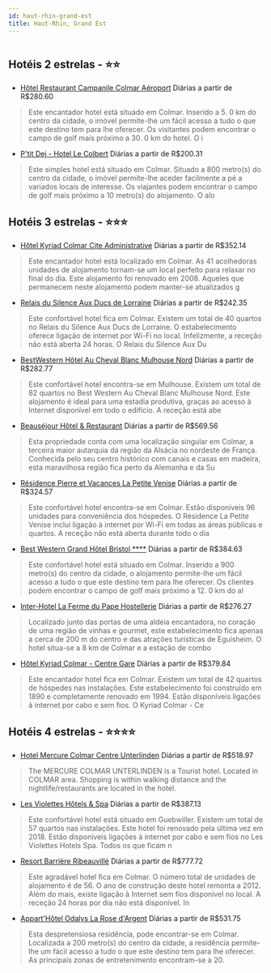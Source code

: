 ```yaml
---
id: haut-rhin-grand-est
title: Haut-Rhin, Grand Est
---
```


<center><img src="https://us.dotwconnect.com/poze_hotel/48/488595/4qn9LYna_eb8c561fba0205b746fad2a98b03e3c8.jpg" alt="" /></center>


## Hotéis 2 estrelas - ⭐️⭐️

-    [Hôtel Restaurant Campanile Colmar Aéroport](https://www.hurb.com/hoteis/haut-rhin/hotel-restaurant-campanile-colmar-aeroport-JNP-JP069043?cmp=18055) Diárias a partir de R$280.60
   > Este encantador hotel está situado em Colmar. Inserido a 5. 0 km do centro da cidade, o imóvel permite-lhe um fácil acesso a tudo o que este destino tem para lhe oferecer. Os visitantes podem encontrar o campo de golf mais próximo a 30. 0 km do hotel. O i
-    [P'tit Dej - Hotel Le Colbert](https://www.hurb.com/hoteis/haut-rhin/p-tit-dej-hotel-le-colbert-JNP-JP772746?cmp=18055) Diárias a partir de R$200.31
   > Este simples hotel está situado em Colmar. Situado a 800 metro(s) do centro da cidade, o imóvel permite-lhe aceder facilmente a pé a variados locais de interesse. Os viajantes podem encontrar o campo de golf mais próximo a 10 metro(s) do alojamento. O alo

## Hotéis 3 estrelas - ⭐️⭐️⭐️

-    [Hôtel Kyriad Colmar Cite Administrative](https://www.hurb.com/hoteis/haut-rhin/hotel-kyriad-colmar-cite-administrative-JNP-JP847833?cmp=18055) Diárias a partir de R$352.14
   > Este encantador hotel está localizado em Colmar. As 41 acolhedoras unidades de alojamento tornam-se um local perfeito para relaxar no final do dia. Este alojamento foi renovado em 2008. Aqueles que permanecem neste alojamento podem manter-se atualizados g
-    [Relais du Silence Aux Ducs de Lorraine](https://www.hurb.com/hoteis/haut-rhin/relais-du-silence-aux-ducs-de-lorraine-JNP-JP676278?cmp=18055) Diárias a partir de R$242.35
   > Este confortável hotel fica em Colmar. Existem um total de 40 quartos no Relais du Silence Aux Ducs de Lorraine. O estabelecimento oferece ligação de internet por Wi-Fi no local. Infelizmente, a receção não está aberta 24 horas. O Relais du Silence Aux Du
-    [BestWestern Hôtel Au Cheval Blanc Mulhouse Nord](https://www.hurb.com/hoteis/haut-rhin/bestwestern-hotel-au-cheval-blanc-mulhouse-nord-JNP-JP257629?cmp=18055) Diárias a partir de R$282.77
   > Este confortável hotel encontra-se em Mulhouse. Existem um total de 82 quartos no Best Western Au Cheval Blanc Mulhouse Nord. Este alojamento é ideal para uma estadia produtiva, graças ao acesso à Internet disponível em todo o edifício. A receção está abe
-    [Beauséjour Hôtel & Restaurant](https://www.hurb.com/hoteis/haut-rhin/beausejour-hotel-restaurant-JNP-JP736135?cmp=18055) Diárias a partir de R$569.56
   > Esta propriedade conta com uma localização singular em Colmar, a terceira maior autarquia da região da Alsácia no nordeste de França. Conhecida pelo seu centro histórico com canais e casas em madeira, esta maravilhosa região fica perto da Alemanha e da Su
-    [Résidence Pierre et Vacances La Petite Venise](https://www.hurb.com/hoteis/haut-rhin/residence-pierre-et-vacances-la-petite-venise-JNP-JP594233?cmp=18055) Diárias a partir de R$324.57
   > Este confortável hotel encontra-se em Colmar. Estão disponíveis 96 unidades para conveniência dos hóspedes. O Résidence La Petite Venise inclui ligação à internet por Wi-Fi em todas as áreas públicas e quartos. A receção não está aberta durante todo o dia
-    [Best Western Grand Hôtel Bristol ****](https://www.hurb.com/hoteis/haut-rhin/best-western-grand-hotel-bristol-JNP-JP150437?cmp=18055) Diárias a partir de R$384.63
   > Este confortável hotel está situado em Colmar. Inserido a 900 metro(s) do centro da cidade, o alojamento permite-lhe um fácil acesso a tudo o que este destino tem para lhe oferecer. Os clientes podem encontrar o campo de golf mais próximo a 12. 0 km do al
-    [Inter-Hotel La Ferme du Pape Hostellerie](https://www.hurb.com/hoteis/haut-rhin/inter-hotel-la-ferme-du-pape-hostellerie-JNP-JP062401?cmp=18055) Diárias a partir de R$276.27
   > Localizado junto das portas de uma aldeia encantadora, no coração de uma região de vinhas e gourmet, este estabelecimento fica apenas a cerca de 200 m do centro e das atrações turísticas de Eguisheim. O hotel situa-se a 8 km de Colmar e a estação de combo
-    [Hôtel Kyriad Colmar - Centre Gare](https://www.hurb.com/hoteis/haut-rhin/hotel-kyriad-colmar-centre-gare-JNP-JP258771?cmp=18055) Diárias a partir de R$379.84
   > Este encantador hotel fica em Colmar. Existem um total de 42 quartos de hóspedes nas instalações. Este estabelecimento foi construído em 1890 e completamente renovado em 1994. Estão disponíveis ligações à internet por cabo e sem fios. O Kyriad Colmar - Ce

## Hotéis 4 estrelas - ⭐️⭐️⭐️⭐️

-    [Hotel Mercure Colmar Centre Unterlinden](https://www.hurb.com/hoteis/haut-rhin/hotel-mercure-colmar-centre-unterlinden-JNP-JP014148?cmp=18055) Diárias a partir de R$518.97
   > The MERCURE COLMAR UNTERLINDEN is a Tourist hotel. Located in COLMAR area. Shopping is within walking distance and the nightlife/restaurants are located in the hotel.
-    [Les Violettes Hôtels & Spa](https://www.hurb.com/hoteis/haut-rhin/les-violettes-hotels-spa-JNP-JP808522?cmp=18055) Diárias a partir de R$387.13
   > Este confortável hotel está situado em Guebwiller. Existem um total de 57 quartos nas instalações. Este hotel foi renovado pela última vez em 2018. Estão disponíveis ligações à internet por cabo e sem fios no Les Violettes Hotels Spa. Todos os que ficam n
-    [Resort Barrière Ribeauvillé](https://www.hurb.com/hoteis/haut-rhin/resort-barriere-ribeauville-JNP-JP786447?cmp=18055) Diárias a partir de R$777.72
   > Este agradável hotel fica em Colmar. O número total de unidades de alojamento é de 56. O ano de construção deste hotel remonta a 2012. Além do mais, existe ligação à Internet sem fios disponível no local. A receção 24 horas por dia não está disponível. In
-    [Appart'Hôtel Odalys La Rose d'Argent](https://www.hurb.com/hoteis/haut-rhin/appart-hotel-odalys-la-rose-d-argent-JNP-JP871392?cmp=18055) Diárias a partir de R$531.75
   > Esta despretensiosa residência, pode encontrar-se em Colmar. Localizada a 200 metro(s) do centro da cidade, a residência permite-lhe um fácil acesso a tudo o que este destino tem para lhe oferecer. As principais zonas de entretenimento encontram-se a 20. 
